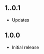 <!-- https://developers.home-assistant.io/docs/add-ons/presentation#keeping-a-changelog -->


## 1..0.1

- Updates

## 1.0.0

- Initial release
